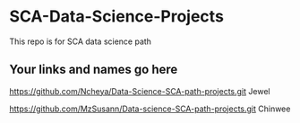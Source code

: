 # SCA-Data-Science-Projects
This repo is for SCA data science path

## Your links and names go here
https://github.com/Ncheya/Data-Science-SCA-path-projects.git Jewel 

https://github.com/MzSusann/Data-science-SCA-path-projects.git Chinwee
